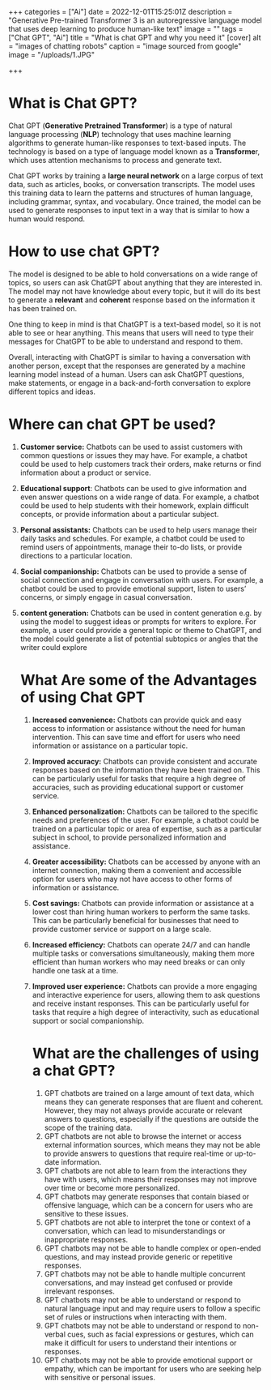 +++
categories = ["Ai"]
date = 2022-12-01T15:25:01Z
description = "Generative Pre-trained Transformer 3 is an autoregressive language model that uses deep learning to produce human-like text"
image = ""
tags = ["Chat GPT", "Ai"]
title = "What is chat GPT and why you need it"
[cover]
alt = "images of chatting robots"
caption = "image sourced from google"
image = "/uploads/1.JPG"

+++
# What is Chat GPT?

Chat GPT (**Generative Pretrained Transformer**) is a type of natural language processing (**NLP**) technology that uses machine learning algorithms to generate human-like responses to text-based inputs. The technology is based on a type of language model known as a **Transforme**r, which uses attention mechanisms to process and generate text.

Chat GPT works by training a **large neural network** on a large corpus of text data, such as articles, books, or conversation transcripts. The model uses this training data to learn the patterns and structures of human language, including grammar, syntax, and vocabulary. Once trained, the model can be used to generate responses to input text in a way that is similar to how a human would respond.

# How to use chat GPT?

The model is designed to be able to hold conversations on a wide range of topics, so users can ask ChatGPT about anything that they are interested in. The model may not have knowledge about every topic, but it will do its best to generate a **relevant** and **coherent** response based on the information it has been trained on.

One thing to keep in mind is that ChatGPT is a text-based model, so it is not able to see or hear anything. This means that users will need to type their messages for ChatGPT to be able to understand and respond to them.

Overall, interacting with ChatGPT is similar to having a conversation with another person, except that the responses are generated by a machine learning model instead of a human. Users can ask ChatGPT questions, make statements, or engage in a back-and-forth conversation to explore different topics and ideas.

# Where can chat GPT be used?

1. **Customer service:** Chatbots can be used to assist customers with common questions or issues they may have. For example, a chatbot could be used to help customers track their orders, make returns or find information about a product or service.
2. **Educational support**: Chatbots can be used to give information and even answer questions on a wide range of data. For example, a chatbot could be used to help students with their homework, explain difficult concepts, or provide information about a particular subject.
3. **Personal assistants:** Chatbots can be used to help users manage their daily tasks and schedules. For example, a chatbot could be used to remind users of appointments, manage their to-do lists, or provide directions to a particular location.
4. **Social companionship:** Chatbots can be used to provide a sense of social connection and engage in conversation with users. For example, a chatbot could be used to provide emotional support, listen to users’ concerns, or simply engage in casual conversation.
5. **content generation:** Chatbots can be used in content generation e.g. by using the model to suggest ideas or prompts for writers to explore. For example, a user could provide a general topic or theme to ChatGPT, and the model could generate a list of potential subtopics or angles that the writer could explore

   # What Are some of the Advantages of using Chat GPT
   1. **Increased convenience:** Chatbots can provide quick and easy access to information or assistance without the need for human intervention. This can save time and effort for users who need information or assistance on a particular topic.
   2. **Improved accuracy:** Chatbots can provide consistent and accurate responses based on the information they have been trained on. This can be particularly useful for tasks that require a high degree of accuracies, such as providing educational support or customer service.
   3. **Enhanced personalization:** Chatbots can be tailored to the specific needs and preferences of the user. For example, a chatbot could be trained on a particular topic or area of expertise, such as a particular subject in school, to provide personalized information and assistance.
   4. **Greater accessibility:** Chatbots can be accessed by anyone with an internet connection, making them a convenient and accessible option for users who may not have access to other forms of information or assistance.
   5. **Cost savings:** Chatbots can provide information or assistance at a lower cost than hiring human workers to perform the same tasks. This can be particularly beneficial for businesses that need to provide customer service or support on a large scale.
   6. **Increased efficiency:** Chatbots can operate 24/7 and can handle multiple tasks or conversations simultaneously, making them more efficient than human workers who may need breaks or can only handle one task at a time.
   7. **Improved user experience:** Chatbots can provide a more engaging and interactive experience for users, allowing them to ask questions and receive instant responses. This can be particularly useful for tasks that require a high degree of interactivity, such as educational support or social companionship.

      # What are the challenges of using a chat GPT?
       1. GPT chatbots are trained on a large amount of text data, which means they can generate responses that are fluent and coherent. However, they may not always provide accurate or relevant answers to questions, especially if the questions are outside the scope of the training data.
       2. GPT chatbots are not able to browse the internet or access external information sources, which means they may not be able to provide answers to questions that require real-time or up-to-date information.
       3. GPT chatbots are not able to learn from the interactions they have with users, which means their responses may not improve over time or become more personalized.
       4. GPT chatbots may generate responses that contain biased or offensive language, which can be a concern for users who are sensitive to these issues.
       5. GPT chatbots are not able to interpret the tone or context of a conversation, which can lead to misunderstandings or inappropriate responses.
       6. GPT chatbots may not be able to handle complex or open-ended questions, and may instead provide generic or repetitive responses.
       7. GPT chatbots may not be able to handle multiple concurrent conversations, and may instead get confused or provide irrelevant responses.
       8. GPT chatbots may not be able to understand or respond to natural language input and may require users to follow a specific set of rules or instructions when interacting with them.
       9. GPT chatbots may not be able to understand or respond to non-verbal cues, such as facial expressions or gestures, which can make it difficult for users to understand their intentions or responses.
      10. GPT chatbots may not be able to provide emotional support or empathy, which can be important for users who are seeking help with sensitive or personal issues.